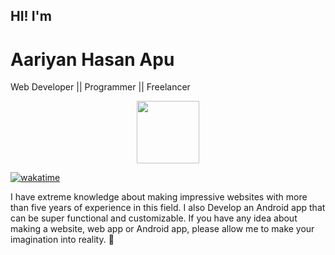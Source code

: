## HI! I'm
#  Aariyan Hasan Apu 
Web Developer || Programmer || Freelancer


<div id="header" align="center">
  <img src="https://media.giphy.com/media/M9gbBd9nbDrOTu1Mqx/giphy.gif" width="100"/>
</div>

[![wakatime](https://wakatime.com/badge/user/06e2a330-5ed7-4bd7-a10d-a94296f5fc61.svg)](https://wakatime.com/@06e2a330-5ed7-4bd7-a10d-a94296f5fc61)

I have extreme knowledge about making impressive websites with more than five years of experience in this field. I also Develop an Android app that can be super functional and customizable. If you have any idea about making a website, web app or Android app, please allow me to make your imagination into reality. 🥰
